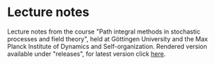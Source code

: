 # Lecture notes
 
Lecture notes from the course "Path integral methods in stochastic processes and field theory", held at Göttingen University and the Max Planck Institute of Dynamics and Self-organization.
Rendered version available under "releases", for latest version click [here](https://github.com/martkjoh/path_integral_notes/releases/latest).
